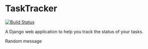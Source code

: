 TaskTracker
===========
[![Build Status](https://travis-ci.org/agentreno/tasktracker.svg?branch=angular)](https://travis-ci.org/agentreno/tasktracker)

A Django web application to help you track the status of your tasks.

Random message
